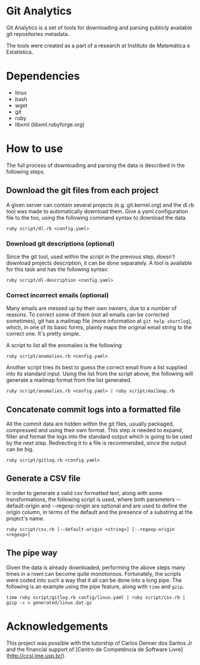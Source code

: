 
Git Analytics
=============

Git Analytics is a set of tools for downloading and parsing publicly available
git repositories metadata.

The tools were created as a part of a research at Instituto de Matemática e
Estatística.


Dependencies
============

- linux
- bash
- wget
- git
- ruby
- libxml (libxml.rubyforge.org)


How to use
==========

The full process of downloading and parsing the data is described in the
following steps.

Download the git files from each project
----------------------------------------

A given server can contain several projects (e.g. git.kernel.org) and the dl.rb
tool was made to automatically download them. Give a yaml configuration file to
the too, using the following command syntax to download the data.

    ruby script/dl.rb <config.yaml>

### Download git descriptions (optional)

Since the git tool, used within the script in the previous step, doesn't
download projects description, it can be done separately. A tool is available
for this task and has the following syntax:

    ruby script/dl-description <config.yaml>

### Correct incorrect emails (optional)

Many emails are messed up by their own owners, due to a number of reasons. To
correct some of them (not all emails can be corrected sometimes), git has a
mailmap file (more information at `git help shortlog`), which, in one of its
basic forms, plainly maps the original email string to the correct one. It's
pretty simple.

A script to list all the anomalies is the following:

    ruby script/anomalies.rb <config.yaml>

Another script tries its best to guess the correct email from a list supplied
into its standard input. Using the list from the script above, the following
will generate a mailmap format from the list generated.

    ruby script/anomalies.rb <config.yaml> | ruby script/mailmap.rb

Concatenate commit logs into a formatted file
---------------------------------------------

All the commit data are hidden within the git files, usually packaged,
compressed and using their own format. This step is needed to expand, filter and
format the logs into the standard output which is going to be used by the next
step. Redirecting it to a file is recommended, since the output can be big.

    ruby script/gitlog.rb <config.yaml>

Generate a CSV file
-------------------

In order to generate a valid csv formatted text, along with some
transformations, the following script is used, where both parameters
--default-origin and --regexp-origin are optional and are used to define the
origin column, in terms of the default and the presence of a substring at the
project's name.

    ruby script/csv.rb [--default-origin <string>] [--regexp-origin <regexp>]

The pipe way
------------

Given the data is already downloaded, performing the above steps many times in a
rown can become quite monotonous. Fortunately, the scripts were coded into such
a way that it all can be done into a long pipe. The following is an example
using the pipe feature, along with `time` and `gzip`.

    time ruby script/gitlog.rb config/linux.yaml | ruby script/csv.rb | gzip -c > generated/linux.dat.gz

Acknowledgements
================

This project was possible with the tutorship of Carlos Denner dos Santos Jr and
the financial support of [Centro de Competência de Software Livre]
(http://ccsl.ime.usp.br/).

